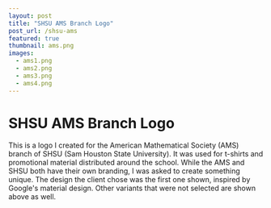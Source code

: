 ```yaml
---
layout: post
title: "SHSU AMS Branch Logo"
post_url: /shsu-ams
featured: true
thumbnail: ams.png
images:
  - ams1.png
  - ams2.png
  - ams3.png
  - ams4.png
---
```


# SHSU AMS Branch Logo

This is a logo I created for the American Mathematical Society (AMS) branch of SHSU (Sam Houston
State University). It was used for t-shirts and promotional material distributed around the school.
While the AMS and SHSU both have their own branding, I was asked to create something unique. The
design the client chose was the first one shown, inspired by Google's material design. Other
variants that were not selected are shown above as well.
